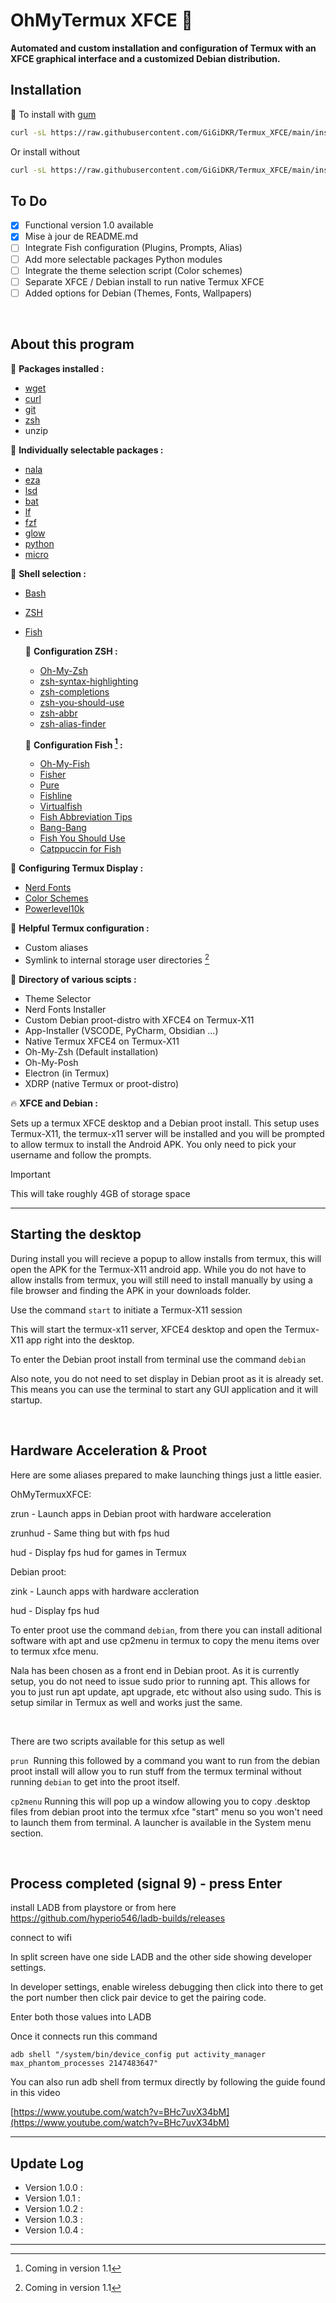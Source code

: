 # OhMyTermux XFCE 🧊

**Automated and custom installation and configuration of Termux with an XFCE graphical interface and a customized Debian distribution.**


## Installation

🧊 To install with [gum](https://github.com/charmbracelet/gum)

```bash
curl -sL https://raw.githubusercontent.com/GiGiDKR/Termux_XFCE/main/install.sh -o install.sh && chmod +x install.sh && ./install.sh --gum
```

Or install without
```bash
curl -sL https://raw.githubusercontent.com/GiGiDKR/Termux_XFCE/main/install.sh -o install.sh && chmod +x install.sh && ./install.sh
```
## To Do
- [X] Functional version 1.0 available
- [X] Mise à jour de README.md
- [ ] Integrate Fish configuration (Plugins, Prompts, Alias)
- [ ] Add more selectable packages Python modules
- [ ] Integrate the theme selection script (Color schemes)
- [ ] Separate XFCE / Debian install to run native Termux XFCE
- [ ] Added options for Debian (Themes, Fonts, Wallpapers)

&nbsp;

## About this program 

🧊 **Packages installed :**

- [wget](https://github.com/mirror/wget)
- [curl](https://github.com/curl/curl)
- [git](https://github.com/git/git)
- [zsh](https://github.com/zsh-users/zsh)
- unzip

🧊 **Individually selectable packages :**

- [nala](https://github.com/volitank/nala)
- [eza](https://github.com/eza-community/eza)
- [lsd](https://github.com/lsd-rs/lsd)
- [bat](https://github.com/sharkdp/bat)
- [lf](https://github.com/gokcehan/lf)
- [fzf](https://github.com/junegunn/fzf)
- [glow](https://github.com/charmbracelet/glow)
- [python](https://github.com/python)
- [micro](https://github.com/zyedidia/micro)


🧊 **Shell selection :**

- [Bash](https://git.savannah.gnu.org/cgit/bash.git/)
- [ZSH](https://www.zsh.org/)
- [Fish](https://github.com/fish-shell/fish-shell)


  🧊 **Configuration ZSH :**

    - [Oh-My-Zsh](https://github.com/ohmyzsh/ohmyzsh)
    - [zsh-syntax-highlighting](https://github.com/zsh-users/zsh-syntax-highlighting)
    - [zsh-completions](https://github.com/zsh-users/zsh-completions)
    - [zsh-you-should-use](https://github.com/MichaelAquilina/zsh-you-should-use)
    - [zsh-abbr](https://github.com/olets/zsh-abbr)
    - [zsh-alias-finder](https://github.com/ohmyzsh/ohmyzsh/tree/master/plugins/alias-finder)

  🧊 **Configuration Fish [^1] :**
  
   - [Oh-My-Fish](https://github.com/oh-my-fish/oh-my-fish)
   - [Fisher](https://github.com/jorgebucaran/fisher)
   - [Pure](https://github.com/pure-fish/pure)
   - [Fishline](https://github.com/0rax/fishline)
   - [Virtualfish](https://github.com/justinmayer/virtualfish)
   - [Fish Abbreviation Tips](https://github.com/gazorby/fish-abbreviation-tips)
   - [Bang-Bang](https://github.com/oh-my-fish/plugin-bang-bang)
   - [Fish You Should Use](https://github.com/paysonwallach/fish-you-should-use)
   - [Catppuccin for Fish](https://github.com/catppuccin/fish)

🧊 **Configuring Termux Display :**

- [Nerd Fonts](https://github.com/ryanoasis/nerd-fonts) 
- [Color Schemes](https://github.com/mbadolato/iTerm2-Color-Schemes)
- [Powerlevel10k](https://github.com/romkatv/powerlevel10k)

🧊 **Helpful Termux configuration :**

- Custom aliases
- Symlink to internal storage user directories [^1]

[^1]: Coming in version 1.1 

🧊 **Directory of various scipts :**

- Theme Selector
- Nerd Fonts Installer
- Custom Debian proot-distro with XFCE4 on Termux-X11
- App-Installer (VSCODE, PyCharm, Obsidian ...)
- Native Termux XFCE4 on Termux-X11
- Oh-My-Zsh (Default installation)
- Oh-My-Posh
- Electron (in Termux)
- XDRP (native Termux or proot-distro)

🔥 **XFCE and Debian :**

Sets up a termux XFCE desktop and a Debian proot install.
This setup uses Termux-X11, the termux-x11 server will be installed and you will be prompted to allow termux to install the Android APK.
You only need to pick your username and follow the prompts.

> [!IMPORTANT]
> This will take roughly 4GB of storage space

---

## Starting the desktop

  

During install you will recieve a popup to allow installs from termux, this will open the APK for the Termux-X11 android app. While you do not have to allow installs from termux, you will still need to install manually by using a file browser and finding the APK in your downloads folder.

Use the command ```start``` to initiate a Termux-X11 session

This will start the termux-x11 server, XFCE4 desktop and open the Termux-X11 app right into the desktop.

  

To enter the Debian proot install from terminal use the command ```debian```

  

Also note, you do not need to set display in Debian proot as it is already set. This means you can use the terminal to start any GUI application and it will startup.

  

&nbsp;

  

## Hardware Acceleration & Proot

  

Here are some aliases prepared to make launching things just a little easier.

  

OhMyTermuxXFCE:

  

zrun - Launch apps in Debian proot with hardware acceleration

  

zrunhud - Same thing but with fps hud

  

hud - Display fps hud for games in Termux

  

Debian proot:

  

zink - Launch apps with hardware accleration

  

hud - Display fps hud

To enter proot use the command ```debian```, from there you can install aditional software with apt and use cp2menu in termux to copy the menu items over to termux xfce menu.

  

Nala has been chosen as a front end in Debian proot. As it is currently setup, you do not need to issue sudo prior to running apt. This allows for you to just run apt update, apt upgrade, etc without also using sudo. This is setup similar in Termux as well and works just the same.

  

&nbsp;

  

There are two scripts available for this setup as well

```prun```  Running this followed by a command you want to run from the debian proot install will allow you to run stuff from the termux terminal without running ```debian``` to get into the proot itself.

```cp2menu``` Running this will pop up a window allowing you to copy .desktop files from debian proot into the termux xfce "start" menu so you won't need to launch them from terminal. A launcher is available in the System menu section.

  

&nbsp;

  

## Process completed (signal 9) - press Enter

  

install LADB from playstore or from here https://github.com/hyperio546/ladb-builds/releases

  

connect to wifi  

In split screen have one side LADB and the other side showing developer settings.

In developer settings, enable wireless debugging then click into there to get the port number then click pair device to get the pairing code.

Enter both those values into LADB

Once it connects run this command

```adb shell "/system/bin/device_config put activity_manager max_phantom_processes 2147483647"```

  

You can also run adb shell from termux directly by following the guide found in this video

  

[https://www.youtube.com/watch?v=BHc7uvX34bM](https://www.youtube.com/watch?v=BHc7uvX34bM)

---

## Update Log

- Version 1.0.0 : 
- Version 1.0.1 :
- Version 1.0.2 :
- Version 1.0.3 :
- Version 1.0.4 :

---